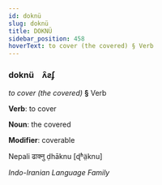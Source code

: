 ```yaml
---
id: doknü
slug: doknü
title: DOKNÜ
sidebar_position: 458
hoverText: to cover (the covered) § Verb
---
```


### doknü&emsp;<span kind="abugida">ʌ̑ƨʄ</span>

*to cover (the covered)* **§** Verb

**Verb**: to cover

**Noun**: the covered

**Modifier**: coverable

Nepali ढाक्नु ḍhāknu [ɖʱä̤knu]

*Indo-Iranian Language Family*